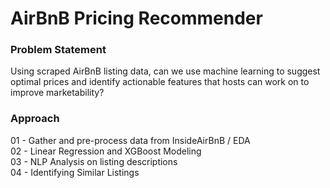 # AirBnB Pricing Recommender

### Problem Statement
Using scraped AirBnB listing data, can we use machine learning to suggest optimal prices and identify actionable features that
hosts can work on to improve marketability?

### Approach
01 - Gather and pre-process data from InsideAirBnB / EDA  
02 - Linear Regression and XGBoost Modeling  
03 - NLP Analysis on listing descriptions  
04 - Identifying Similar Listings  
